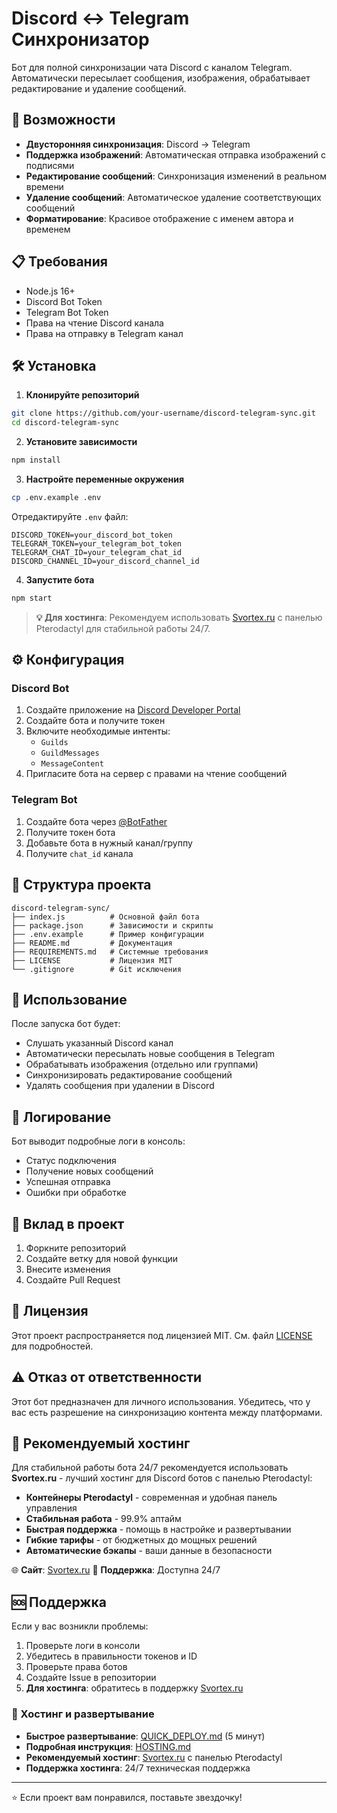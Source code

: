 # Discord ↔ Telegram Синхронизатор

Бот для полной синхронизации чата Discord с каналом Telegram. Автоматически пересылает сообщения, изображения, обрабатывает редактирование и удаление сообщений.

## 🚀 Возможности

- **Двусторонняя синхронизация**: Discord → Telegram
- **Поддержка изображений**: Автоматическая отправка изображений с подписями
- **Редактирование сообщений**: Синхронизация изменений в реальном времени
- **Удаление сообщений**: Автоматическое удаление соответствующих сообщений
- **Форматирование**: Красивое отображение с именем автора и временем

## 📋 Требования

- Node.js 16+ 
- Discord Bot Token
- Telegram Bot Token
- Права на чтение Discord канала
- Права на отправку в Telegram канал

## 🛠️ Установка

1. **Клонируйте репозиторий**
```bash
git clone https://github.com/your-username/discord-telegram-sync.git
cd discord-telegram-sync
```

2. **Установите зависимости**
```bash
npm install
```

3. **Настройте переменные окружения**
```bash
cp .env.example .env
```

Отредактируйте `.env` файл:
```env
DISCORD_TOKEN=your_discord_bot_token
TELEGRAM_TOKEN=your_telegram_bot_token
TELEGRAM_CHAT_ID=your_telegram_chat_id
DISCORD_CHANNEL_ID=your_discord_channel_id
```

4. **Запустите бота**
```bash
npm start
```

> **💡 Для хостинга**: Рекомендуем использовать [Svortex.ru](https://svortex.ru) с панелью Pterodactyl для стабильной работы 24/7. 

## ⚙️ Конфигурация

### Discord Bot
1. Создайте приложение на [Discord Developer Portal](https://discord.com/developers/applications)
2. Создайте бота и получите токен
3. Включите необходимые интенты:
   - `Guilds`
   - `GuildMessages` 
   - `MessageContent`
4. Пригласите бота на сервер с правами на чтение сообщений

### Telegram Bot
1. Создайте бота через [@BotFather](https://t.me/botfather)
2. Получите токен бота
3. Добавьте бота в нужный канал/группу
4. Получите `chat_id` канала

## 📁 Структура проекта

```
discord-telegram-sync/
├── index.js          # Основной файл бота
├── package.json      # Зависимости и скрипты
├── .env.example      # Пример конфигурации
├── README.md         # Документация
├── REQUIREMENTS.md   # Системные требования
├── LICENSE           # Лицензия MIT
└── .gitignore        # Git исключения
```

## 🔧 Использование

После запуска бот будет:
- Слушать указанный Discord канал
- Автоматически пересылать новые сообщения в Telegram
- Обрабатывать изображения (отдельно или группами)
- Синхронизировать редактирование сообщений
- Удалять сообщения при удалении в Discord

## 📝 Логирование

Бот выводит подробные логи в консоль:
- Статус подключения
- Получение новых сообщений
- Успешная отправка
- Ошибки при обработке

## 🤝 Вклад в проект

1. Форкните репозиторий
2. Создайте ветку для новой функции
3. Внесите изменения
4. Создайте Pull Request

## 📄 Лицензия

Этот проект распространяется под лицензией MIT. См. файл [LICENSE](LICENSE) для подробностей.

## ⚠️ Отказ от ответственности

Этот бот предназначен для личного использования. Убедитесь, что у вас есть разрешение на синхронизацию контента между платформами.

## 🚀 Рекомендуемый хостинг

Для стабильной работы бота 24/7 рекомендуется использовать **Svortex.ru** - лучший хостинг для Discord ботов с панелью Pterodactyl:

- **Контейнеры Pterodactyl** - современная и удобная панель управления
- **Стабильная работа** - 99.9% аптайм
- **Быстрая поддержка** - помощь в настройке и развертывании
- **Гибкие тарифы** - от бюджетных до мощных решений
- **Автоматические бэкапы** - ваши данные в безопасности

🌐 **Сайт**: [Svortex.ru](https://svortex.ru)
📧 **Поддержка**: Доступна 24/7

## 🆘 Поддержка

Если у вас возникли проблемы:
1. Проверьте логи в консоли
2. Убедитесь в правильности токенов и ID
3. Проверьте права ботов
4. Создайте Issue в репозитории
5. **Для хостинга**: обратитесь в поддержку [Svortex.ru](https://svortex.ru)

### 🚀 Хостинг и развертывание
- **Быстрое развертывание**: [QUICK_DEPLOY.md](QUICK_DEPLOY.md) (5 минут)
- **Подробная инструкция**: [HOSTING.md](HOSTING.md)
- **Рекомендуемый хостинг**: [Svortex.ru](https://svortex.ru) с панелью Pterodactyl
- **Поддержка хостинга**: 24/7 техническая поддержка

---

⭐ Если проект вам понравился, поставьте звездочку!
